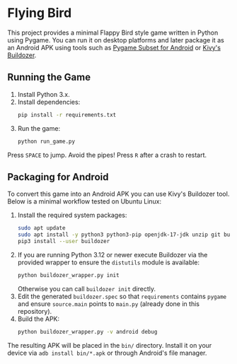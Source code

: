 # Flying Bird

This project provides a minimal Flappy Bird style game written in Python using
Pygame. You can run it on desktop platforms and later package it as an Android
APK using tools such as [Pygame Subset for Android](https://github.com/renpy/pygame_sdl2) or [Kivy's Buildozer](https://github.com/kivy/buildozer).

## Running the Game

1. Install Python 3.x.
2. Install dependencies:
   ```bash
   pip install -r requirements.txt
   ```
3. Run the game:
   ```bash
   python run_game.py
   ```

Press `SPACE` to jump. Avoid the pipes! Press `R` after a crash to restart.

## Packaging for Android

To convert this game into an Android APK you can use Kivy's Buildozer tool.
Below is a minimal workflow tested on Ubuntu Linux:

1. Install the required system packages:
   ```bash
   sudo apt update
   sudo apt install -y python3 python3-pip openjdk-17-jdk unzip git build-essential ccache libncurses5
   pip3 install --user buildozer
   ```
2. If you are running Python 3.12 or newer execute Buildozer via the provided
   wrapper to ensure the `distutils` module is available:
   ```bash
   python buildozer_wrapper.py init
   ```
   Otherwise you can call `buildozer init` directly.
3. Edit the generated `buildozer.spec` so that `requirements` contains
   `pygame` and ensure `source.main` points to `main.py` (already done in this
   repository).
4. Build the APK:
   ```bash
   python buildozer_wrapper.py -v android debug
   ```

The resulting APK will be placed in the `bin/` directory. Install it on your
device via `adb install bin/*.apk` or through Android's file manager.

